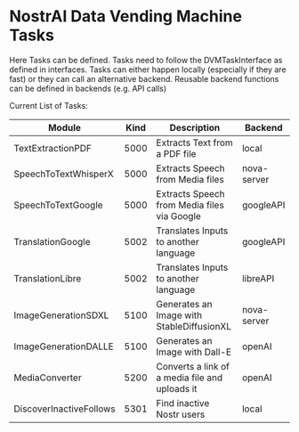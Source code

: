 # NostrAI Data Vending Machine Tasks

Here Tasks can be defined. Tasks need to follow the DVMTaskInterface as defined in interfaces. 
Tasks can either happen locally (especially if they are fast) or they can call an alternative backend.
Reusable backend functions can be defined in backends (e.g. API calls)

Current List of Tasks:

| Module                  | Kind | Description                                    | Backend     |
|-------------------------|------|------------------------------------------------|-------------| 
| TextExtractionPDF       | 5000 | Extracts Text from a PDF file                  | local       |
| SpeechToTextWhisperX    | 5000 | Extracts Speech from Media files               | nova-server |
| SpeechToTextGoogle      | 5000 | Extracts Speech from Media files via Google    | googleAPI   |
| TranslationGoogle       | 5002 | Translates Inputs to another language          | googleAPI   |
| TranslationLibre        | 5002 | Translates Inputs to another language          | libreAPI    |
| ImageGenerationSDXL     | 5100 | Generates an Image with StableDiffusionXL      | nova-server |
| ImageGenerationDALLE    | 5100 | Generates an Image with Dall-E                 | openAI      |
| MediaConverter          | 5200 | Converts a link of a media file and uploads it | openAI      |
| DiscoverInactiveFollows | 5301 | Find inactive Nostr users                      | local       |